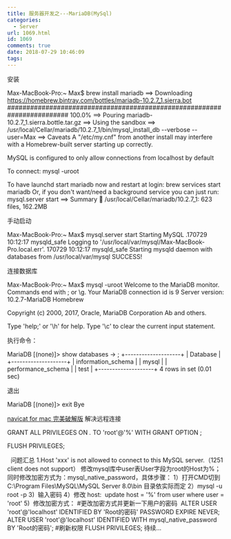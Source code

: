 ```yaml
---
title: 服务器开发之---MariaDB(MySql)
categories:
  - Server
url: 1069.html
id: 1069
comments: true
date: 2018-07-29 10:46:09
tags:
---
```


安装

Max-MacBook-Pro:~ Max$ brew install mariadb
==\> Downloading https://homebrew.bintray.com/bottles/mariadb-10.2.7_1.sierra.bot
######################################################################## 100.0%
==\> Pouring mariadb-10.2.7_1.sierra.bottle.tar.gz
==\> Using the sandbox
==\> /usr/local/Cellar/mariadb/10.2.7\_1/bin/mysql\_install_db --verbose --user=Max
==\> Caveats
A "/etc/my.cnf" from another install may interfere with a Homebrew-built
server starting up correctly.

MySQL is configured to only allow connections from localhost by default

To connect:
    mysql -uroot

To have launchd start mariadb now and restart at login:
  brew services start mariadb
Or, if you don't want/need a background service you can just run:
  mysql.server start
==\> Summary
🍺  /usr/local/Cellar/mariadb/10.2.7_1: 623 files, 162.2MB

手动启动

Max-MacBook-Pro:~ Max$ mysql.server start
Starting MySQL
.170729 10:12:17 mysqld_safe Logging to '/usr/local/var/mysql/Max-MacBook-Pro.local.err'.
170729 10:12:17 mysqld_safe Starting mysqld daemon with databases from /usr/local/var/mysql
 SUCCESS!

连接数据库

Max-MacBook-Pro:~ Max$ mysql -uroot
Welcome to the MariaDB monitor.  Commands end with ; or \\g.
Your MariaDB connection id is 9
Server version: 10.2.7-MariaDB Homebrew

Copyright (c) 2000, 2017, Oracle, MariaDB Corporation Ab and others.

Type 'help;' or '\\h' for help. Type '\\c' to clear the current input statement.

执行命令：

MariaDB \[(none)\]> show databases
    -\> ;
+--------------------+
| Database           |
+--------------------+
| information_schema |
| mysql              |
| performance_schema |
| test               |
+--------------------+
4 rows in set (0.01 sec)

退出

MariaDB \[(none)\]> exit
Bye

[navicat for mac 完美破解版](http://download.csdn.net/download/lpluck08/5122765) 解决远程连接

GRANT   ALL   PRIVILEGES   ON   *.*   TO   'root'@'%'   WITH   GRANT   OPTION ;

FLUSH   PRIVILEGES;

  问题汇总 1.Host 'xxx' is not allowed to connect to this MySQL server.（1251 client does not support） 修改mysql库中user表User字段为root的Host为%；同时修改加密方式为：mysql\_native\_password，具体步骤： 1）打开CMD切到C:\\Program Files\\MySQL\\MySQL Server 8.0\\bin 目录依实际而定 2）mysql -u root -p 3)  输入密码 4）修改 host:  update host = '%' from user where user = 'root' 5)  修改加密方式： #更改加密方式并更新一下用户的密码  ALTER USER 'root'@'localhost' IDENTIFIED BY 'Root的密码' PASSWORD EXPIRE NEVER; ALTER USER 'root'@'localhost' IDENTIFIED WITH mysql\_native\_password BY 'Root的密码'; #刷新权限 FLUSH PRIVILEGES; 待续...
